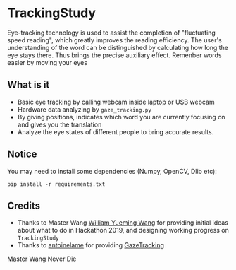 # TrackingStudy
Eye-tracking technology is used to assist the completion of "fluctuating speed reading", which greatly improves the reading efficiency.
The user's understanding of the word can be distinguished by calculating how long the eye stays there.
Thus brings the precise auxiliary effect.
Remenber words easier by moving your eyes

## What is it
- Basic eye tracking by calling webcam inside laptop or USB webcam
- Hardware data analyzing by `gaze_tracking.py`
- By giving positions, indicates which word you are currently focusing on and gives you the translation
- Analyze the eye states of different people to bring accurate results.

## Notice
You may need to install some dependencies (Numpy, OpenCV, Dlib etc):
```
pip install -r requirements.txt
```

## Credits
- Thanks to Master Wang [William Yueming Wang](https://github.com/WilliamWangyueming) for providing initial ideas about what to do in Hackathon 2019, and designing working progress on `TrackingStudy`
- Thanks to [antoinelame](https://github.com/antoinelame) for providing [GazeTracking](https://github.com/antoinelame/GazeTracking)

Master Wang Never Die
